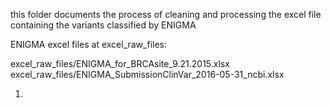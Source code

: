 this folder documents the process of cleaning and processing the excel file containing the variants classified by ENIGMA

ENIGMA excel files at excel_raw_files:

excel_raw_files/ENIGMA_for_BRCAsite_9.21.2015.xlsx
excel_raw_files/ENIGMA_SubmissionClinVar_2016-05-31_ncbi.xlsx

1. 
